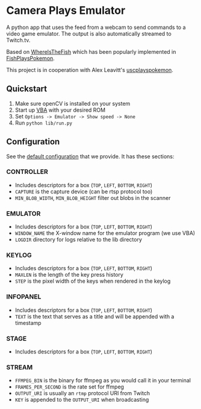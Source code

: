 Camera Plays Emulator
=====================
A python app that uses the feed from a webcam to send commands to a video game emulator. The output is also automatically streamed to Twitch.tv.

Based on [WhereIsTheFish](http://github.com/catherinemoresco/whereisthefish) which has been popularly implemented in [FishPlaysPokemon](http://www.twitch.tv/fishplayspokemon).

This project is in cooperation with Alex Leavitt's [uscplayspokemon](http://github.com/alexleavitt/uscplayspokemon).

Quickstart
----------
1. Make sure openCV is installed on your system
2. Start up [VBA](http://visualboyadvance.net/) with your desired ROM
3. Set `Options -> Emulator -> Show speed -> None`
4. Run `python lib/run.py`

Configuration
-------------
See the [default configuration](config/config.ini.default) that we provide. It has these sections:
### CONTROLLER
- Includes descriptors for a box (`TOP`, `LEFT`, `BOTTOM`, `RIGHT`)
- `CAPTURE` is the capture device (can be rtsp protocol too)
- `MIN_BLOB_WIDTH`, `MIN_BLOB_HEIGHT` filter out blobs in the scanner

### EMULATOR
- Includes descriptors for a box (`TOP`, `LEFT`, `BOTTOM`, `RIGHT`)
- `WINDOW_NAME` the X-window name for the emulator program (we use VBA)
- `LOGDIR` directory for logs relative to the lib directory

### KEYLOG
- Includes descriptors for a box (`TOP`, `LEFT`, `BOTTOM`, `RIGHT`)
- `MAXLEN` is the length of the key press history
- `STEP` is the pixel width of the keys when rendered in the keylog

### INFOPANEL
- Includes descriptors for a box (`TOP`, `LEFT`, `BOTTOM`, `RIGHT`)
- `TEXT` is the text that serves as a title and will be appended with a timestamp

### STAGE
- Includes descriptors for a box (`TOP`, `LEFT`, `BOTTOM`, `RIGHT`)

### STREAM
- `FFMPEG_BIN` is the binary for ffmpeg as you would call it in your terminal
- `FRAMES_PER_SECOND` is the rate set for ffmpeg
- `OUTPUT_URI` is usually an `rtmp` protocol URI from Twitch
- `KEY` is appended to the `OUTPUT_URI` when broadcasting
